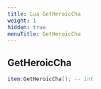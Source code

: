 ```yaml
---
title: Lua GetHeroicCha
weight: 1
hidden: true
menuTitle: GetHeroicCha
---
```

## GetHeroicCha
```lua
item:GetHeroicCha(); -- int
```